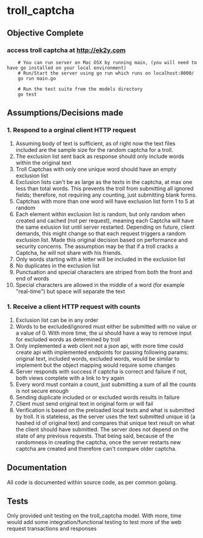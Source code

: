 # troll_captcha

## Objective Complete
### access troll captcha at http://ek2y.com

        # You can run server on Mac OSX by running main, (you will need to have go installed on your local environment)
        # Run/Start the server using go run which runs on localhost:8000/
        go run main.go

        # Run the test suite from the models directory
        go test

## Assumptions/Decisions made

### 1. Respond to a orginal client HTTP request

1. Assuming body of text is sufficient, as of right now the text files included are the sample size for the random captcha for a troll.
2. The exclusion list sent back as response should only include words within the original text
4. Troll Captchas with only one unique word should have an empty exclusion list
5. Exclusion lists can't be as large as the texts in the captcha, at max one less than total words.  This prevents the troll from submitting all ignored fields; therefore, not requiring any counting, just submitting blank forms.
6. Captchas with more than one word will have exclusion list form 1 to 5 at random
7. Each element within exclusion list is random, but only random when created and cached (not per request), meaning each Captcha will have the same exlusion list until server restarted.  Depending on future, client demands, this might change so that each request triggers a random exclusion list.  Made this original decision based on performance and security concerns.  The assumption may be that if a troll cracks a Captcha, he will not share with his friends.
8. Only words starting with a letter will be included in the exclusion list
9. No duplicates in the exclusion list
10. Punctuation and special characters are striped from both the front and end of words
11. Special characters are allowed in the middle of a word (for example "real-time") but space will separate the text

### 1. Receive a client HTTP request with counts
1. Exclusion list can be in any order
2. Words to be excluded/ignored must either be submitted with no value or a value of 0.  With more time, the ui should have a way to remove input for excluded words as determined by troll
3. Only implemented a web client not a json api, with more time could create api with implemented endpoints for passing following params: original text, included words, excluded words, would be similar to implement but the object mapping would require some changes
4. Server responds with success if captcha is correct and failure if not, both views complete with a link to try again
5. Every word must contain a count, just submitting a sum of all the counts is not secure enough
6. Sending duplicate included or or excluded words results in failure
7. Client must send original text in original form or will fail
8. Verification is based on the preloaded local texts and what is submitted by troll.  It is stateless, as the server uses the text submitted unique id (a hashed id of original text) and compares that unique text result on what the client should have submitted.  The server does not depend on the state of any previous requests.  That being said, because of the randomness in creating the captcha, once the server restarts new captcha are created and therefore can't compare older captcha.


## Documentation

All code is documented within source code, as per common golang.

## Tests
Only provided unit testing on the troll_captcha model.  With more, time would add some integration/functional testing to test more of the web request transactions and responses